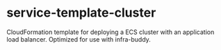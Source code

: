 # service-template-cluster
CloudFormation template for deploying a ECS cluster with an application load balancer. Optimized for use with infra-buddy.
